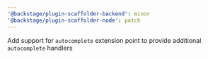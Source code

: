 ```yaml
---
'@backstage/plugin-scaffolder-backend': minor
'@backstage/plugin-scaffolder-node': patch
---
```


Add support for `autocomplete` extension point to provide additional `autocomplete` handlers
